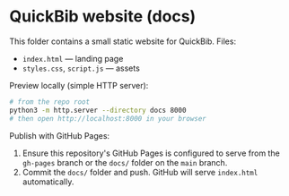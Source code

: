 # QuickBib website (docs)

This folder contains a small static website for QuickBib. Files:

- `index.html` — landing page
- `styles.css`, `script.js` — assets

Preview locally (simple HTTP server):

```bash
# from the repo root
python3 -m http.server --directory docs 8000
# then open http://localhost:8000 in your browser
```

Publish with GitHub Pages:

1. Ensure this repository's GitHub Pages is configured to serve from the `gh-pages` branch or the `docs/` folder on the `main` branch.
2. Commit the `docs/` folder and push. GitHub will serve `index.html` automatically.
